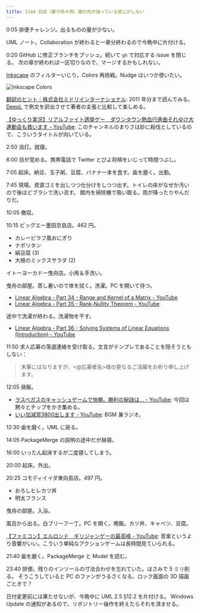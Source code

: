 ```yaml
---
title: 1144 日目（曇り時々雨）腹の肉が減っている感じがしない
---
```


0:05 排便チャレンジ。出るものの量が少ない。

UML ノート。Collaboration が終わると一章分終わるので今晩中に片付ける。

0:20 GitHub に修正ブランチをプッシュ。続いて `gh` で対応する issue を閉じる。
次の章が終われば一区切りなので、マージするかもしれない。

[Inkscape] のフィルターいじり。Colors 再挑戦。Nudge はいつか使いたい。

![Inkscape Colors](https://pbs.twimg.com/media/Fyg-P4paQAARZpu?format=jpg&name=small)

[翻訳のヒント｜株式会社ミドリインターナショナル](https://www.midorico.co.jp/tip/backnumber.html):
2011 年分まで読んでみる。[DeepL] で例文を訳出させて著者の主張と比較して楽しめる。

[【ゆっくり実況】リアルファイト誘発ゲー　ダウンタウン熱血行進曲それゆけ大運動会も救います - YouTube](https://www.youtube.com/watch?v=_hdnOR_gDv8):
このチャンネルのまりさは妙に殺伐としているので、こういうタイトルが向いている。

2:50 消灯。就寝。

6:00 目が覚める。携帯電話で Twitter とぴよ将棋をいじって時間つぶし。

7:05 起床。納豆、玉子粥、豆腐、バナナ一本を食す。歯を磨く。出勤。

7:45 現場。資源ゴミを出しつつ仕分けをしつつ出す。トイレの床がなぜか汚いので後ほどブラシで洗い流す。
館内を掃除機で吸い取る。雨が降ったりやんだりだ。

10:05 撤収。

10:15 ビッグエー墨田京島店。462 円。

* カレーピラフ風おにぎり
* ナポリタン
* 絹豆腐 (3)
* 大根のミックスサラダ (2)

イトーヨーカドー曳舟店。小用＆手洗い。

曳舟の部屋。蒸し暑いので体を拭く。洗濯。PC を開いて待つ。

* [Linear Algebra - Part 34 - Range and Kernel of a Matrix - YouTube](https://www.youtube.com/watch?v=yWSwuk1kiyE&list=PLBh2i93oe2quLc5zaxD0WHzQTGrXMwAI6&index=34)
* [Linear Algebra - Part 35 - Rank-Nullity Theorem - YouTube](https://www.youtube.com/watch?v=Ia6J9uwGWgw&list=PLBh2i93oe2quLc5zaxD0WHzQTGrXMwAI6&index=35)

途中で洗濯が終わる。洗濯物を干す。

* [Linear Algebra - Part 36 - Solving Systems of Linear Equations (Introduction) - YouTube](https://www.youtube.com/watch?v=NA9WXj2sYGA&list=PLBh2i93oe2quLc5zaxD0WHzQTGrXMwAI6&index=36)

11:50 求人応募の落選連絡を受け取る。文言がテンプレであることを隠そうともしない：

> 末筆にはなりますが、<@応募者名>様の更なるご活躍をお祈り申し上げます。

12:05 昼飯。

* [ラスベガスのキャッシュゲームで快勝。勝利の秘訣は… - YouTube](https://www.youtube.com/watch?v=t8_f7gPkmNk):
  今回は黙々とチップをかき集める。
* [いい加減冥3800出します - YouTube](https://www.youtube.com/watch?v=_sFYpbDdfW0):
  BGM 兼ラジオ。

12:30 歯を磨く。UML に戻る。

14:05 PackageMerge の説明の途中だが昼寝。

16:00 いったん起床するが二度寝してしまう。

20:00 起床。外出。

20:25 コモディイイダ東向島店。497 円。

* おろしヒレカツ丼
* 明太フランス

曳舟の部屋。入浴。

風呂から出る。白ブリーフ一丁。PC を開く。晩飯。カツ丼、キャベツ、豆腐。

[【ファミコン】エルロンド　ギリジャンゲーの最高峰 - YouTube](https://www.youtube.com/watch?v=aevLKciLQ3o):
音楽というより音響がいい。こういう単純なアクションゲームは長時間見ていられる。

21:40 歯を磨く。PackageMerge と Model を読む。

23:40 排便。残りのインソールの寸法合わせを忘れていた。はさみで 5 ミリ削る。
そうこうしていると PC のファンがうるさくなる。ロック画面の 3D 描画ごときで？

日付変更前には果たせないが、今晩中に UML 2.5 §12.2 を片付ける。
Windows Update の通知があるので、リポジトリー操作を終えたらそれを済ませる。

[DeepL]: https://www.deepl.com/translator
[Inkscape]: <https://inkscape.org/>
